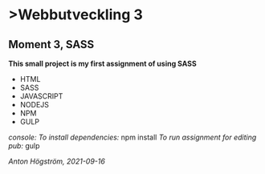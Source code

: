 # >Webbutveckling 3
## Moment 3, SASS

**This small project is my first assignment of using SASS**

- HTML
- SASS
- JAVASCRIPT
- NODEJS
- NPM
- GULP

*console:*
*To install dependencies:* npm install
*To run assignment for editing pub:* gulp

*Anton Högström, 2021-09-16*